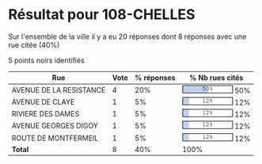 # Résultat pour 108-CHELLES

Sur l'ensemble de la ville il y a eu 20 réponses dont 8 réponses avec une rue citée (40%)

5 points noirs identifiés

| Rue | Vote | % réponses | % Nb rues cités|
|-----|------|------------|----------------|
| AVENUE DE LA RESISTANCE | 4 | 20% | <img src="../../img/bar_50.gif" />&nbsp;50%|
| AVENUE DE CLAYE | 1 | 5% | <img src="../../img/bar_12.gif" />&nbsp;12%|
| RIVIERE DES DAMES | 1 | 5% | <img src="../../img/bar_12.gif" />&nbsp;12%|
| AVENUE GEORGES DIGOY | 1 | 5% | <img src="../../img/bar_12.gif" />&nbsp;12%|
| ROUTE DE MONTFERMEIL | 1 | 5% | <img src="../../img/bar_12.gif" />&nbsp;12%|
| **Total** | 8 | 40% | 100%|
